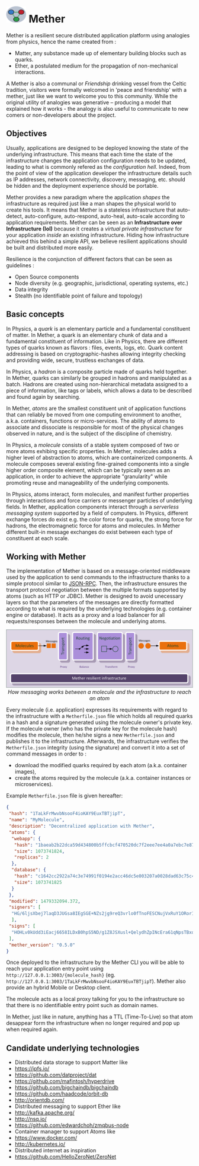 # <img src="https://raw.githubusercontent.com/claustres/mether/master/mether.png" width="54" height="44" /> Mether

Mether is a resilient secure distributed application platform using analogies from physics, hence the name created from :
* Matter, any substance made up of elementary building blocks such as quarks.
* Ether, a postulated medium for the propagation of non-mechanical interactions.

A Mether is also a communal or *Friendship* drinking vessel from the Celtic tradition, visitors were formally welcomed in 'peace and friendship' with a mether, just like we want to welcome you to this community. While the original utility of analogies was generative – producing a model that explained how it works - the analogy is also useful to communicate to new comers or non-developers about the project. 

## Objectives

Usually, applications are designed to be deployed knowing the state of the underlying infrastructure. This means that each time the state of the infrastructure changes the application configuration needs to be updated, leading to what is commonly refered as the *configuration hell*. Indeed, from the point of view of the application developer the infrastructure details such as IP addresses, network connectivity, discovery, messaging, etc. should be hidden and the deployment experience should be portable.

Mether provides a new paradigm where the application *shapes* the infrastructure as required just like a man shapes the physical world to create his tools. It means that Mether is a stateless infrastructure that auto-detect, auto-configure, auto-respond, auto-heal, auto-scale according to application requirements. Mether can be seen as an **Infrastructure over Infrastructure (IoI)** because it creates a *virtual private infrastructure* for your application *inside* an existing infrastructure. Hiding how infrastructure achieved this behind a simple API, we believe resilient applications should be built and distributed more easily.

Resilience is the conjunction of different factors that can be seen as guidelines :
* Open Source components
* Node diversity (e.g. geographic, jurisdictional, operating systems, etc.)
* Data integrity
* Stealth (no identifiable point of failure and topology)

## Basic concepts

In Physics, a *quark* is an elementary particle and a fundamental constituent of matter. In Mether, a quark is an elementary chunk of data and a fundamental constituent of information. Like in Physics, there are different types of quarks known as flavors : files, events, logs, etc. Quark content addressing is based on cryptographic-hashes allowing integrity checking and providing wide, secure, trustless exchanges of data. 

In Physics, a *hadron* is a composite particle made of quarks held together. In Mether, quarks can similarly be grouped in hadrons and manipulated as a batch. Hadrons are created using non-hierarchical metadata assigned to a piece of information, like tags or labels, which allows a data to be described and found again by searching. 

In Mether, *atoms* are the smallest constituent unit of application functions that can reliably be moved from one computing environment to another, a.k.a. containers, functions or micro-services. The ability of atoms to associate and dissociate is responsible for most of the physical changes observed in nature, and is the subject of the discipline of chemistry.

In Physics, a *molecule* consists of a stable system composed of two or more atoms exhibing specific properties. In Mether, molecules adds a higher level of abstraction to atoms, which are containerized components. A molecule composes several existing fine-grained components into a single higher order composite element, which can be typically seen as an application, in order to achieve the appropriate "granularity" while promoting reuse and manageability of the underlying components.

In Physics, atoms interact, form molecules, and manifest further properties through interactions and force carriers or messenger particles of underlying fields. In Mether, application components interact through a *serverless messaging system* supported by a field of computers. In Physics, different exchange forces do exist e.g. the color force for quarks, the strong force for hadrons, the electromagnetic force for atoms and molecules. In Mether different built-in message exchanges do exist between each type of constituent at each scale.

## Working with Mether

The implementation of Mether is based on a message-oriented middleware used by the application to send commands to the infrastructure thanks to a simple protocol similar to [JSON-RPC](http://www.jsonrpc.org/specification). Then, the infrastructure ensures the transport protocol negotiation between the multiple formats supported by atoms (such as HTTP or JDBC). Mether is designed to avoid unecessary layers so that the parameters of the messages are directly formatted according to what is required by the underlying technologies (e.g. container engine or database). It acts as a proxy and a load balancer for all requests/responses between the molecule and underlying atoms.

<p align="center">
<img src="https://raw.githubusercontent.com/claustres/mether/master/Mether-Messaging.png"/>
<i>How messaging works between a molecule and the infrastructure to reach an atom</i>
</p>

Every molecule (i.e. application)  expresses its requirements with regard to the infrastructure with a `Metherfile.json` file which holds all required quarks in a hash and a signature generated using the molecule owner's private key. If the molecule owner (who has the private key for the molecule hash) modifies the molecule, then he/she signs a new `Metherfile.json` and publishes it to the infrastructure. Afterwards, the infrastructure verifies the `Metherfile.json` integrity (using the signature) and convert it into a set of command messages in order to :
* download the modified quarks required by each atom (a.k.a. container images),
* create the atoms required by the molecule (a.k.a. container instances or microservices).

Example `Metherfile.json` file is given hereafter:
```json
{
 "hash": "1TaLkFrMwvbNsooF4ioKAY9EuxTBTjipT",
 "name": "MyMolecule",
 "description": "Decentralized application with Mether",
 "atoms": {
  "webapp": {
   "hash": "1baeab2b22dca59d434800b5ffcbcf470520dc7f2eee7ee4a0a7ebc7e87468ef",
   "size": 1073741824,
   "replicas": 2
  },
  "database": {
   "hash": "c1642cc2922a74c3e74991f0194e2acc46dc5e003207a0028dad63c75c41a0ec",
   "size": 1073741825
  }
 },
 "modified": 1479332094.372,
 "signers": [
  "HG/6ljsXbej7laqD3JUGsa8IEgSGE+NZs2jg9reQ3vrlo0fTnoFESCNujVxRuY1ORor143LGSyjl8PkaRdU4gx8="
  ],
 "signs": [
  "HOHLv0kUdd3iEacj6658ILDxB0hpS5ND/g1Z8JSXusl+QelydhZpINcEra61qNpsTBxqxpleE7tbkqG1J59YhZo="
 ],
 "mether_version": "0.5.0"
}
```

Once deployed to the infrastructure by the Mether CLI you will be able to reach your application entry point using
  `http://127.0.0.1:3003/{molecule_hash}` (eg.
  `http://127.0.0.1:3003/1TaLkFrMwvbNsooF4ioKAY9EuxTBTjipT`).
Mether also provide an hybrid Mobile or Desktop client.

The molecule acts as a local proxy talking for you to the infrastructure so that there is no identifiable entry point such as domain names.

In Mether, just like in nature, anything has a TTL (Time-To-Live) so that atom desappear form the infrastructure when no longer required and pop up when required again. 

## Candidate underlying technologies

* Distributed data storage to support Matter like
 * https://ipfs.io/
 * https://github.com/datproject/dat
 * https://github.com/mafintosh/hyperdrive
 * https://github.com/bigchaindb/bigchaindb
 * https://github.com/haadcode/orbit-db
 * http://orientdb.com/
* Distributed messaging to support Ether like
 * http://kafka.apache.org/
 * http://nsq.io/
 * https://github.com/edwardchoh/zmqbus-node
* Container manager to support Atoms like
 * https://www.docker.com/ 
 * http://kubernetes.io/
* Distributed internet as inspiration
 * https://github.com/HelloZeroNet/ZeroNet



